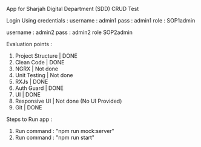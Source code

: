 App for Sharjah Digital Department (SDD) CRUD Test

Login Using credentials : 
username : admin1
pass : admin1
role : SOP1admin

username : admin2
pass : admin2
role SOP2admin

Evaluation points : 
1. Project Structure | DONE
2. Clean Code | DONE
3. NGRX | Not done
4. Unit Testing | Not done
5. RXJs | DONE
6. Auth Guard | DONE
7. UI | DONE
8. Responsive UI | Not done (No UI Provided)
9. Git | DONE

Steps to Run app : 
1. Run command : "npm run mock:server"
2. Run command : "npm run start"